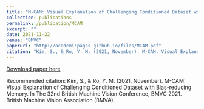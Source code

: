 ```yaml
---
title: "M-CAM: Visual Explanation of Challenging Conditioned Dataset with Bias-reducing Memory"
collection: publications
permalink: /publication/MCAM
excerpt: ""
date: 2021-11-22
venue: "BMVC"
paperurl: "http://academicpages.github.io/files/MCAM.pdf"
citation: "Kim, S., & Ro, Y. M. (2021, November). M-CAM: Visual Explanation of Challenging Conditioned Dataset with Bias-reducing Memory. In The 32nd British Machine Vision Conference, BMVC 2021. British Machine Vision Association (BMVA)."
---
```


[Download paper here](http://academicpages.github.io/files/MCAM.pdf)

Recommended citation: Kim, S., & Ro, Y. M. (2021, November). M-CAM: Visual Explanation of Challenging Conditioned Dataset with Bias-reducing Memory. In The 32nd British Machine Vision Conference, BMVC 2021. British Machine Vision Association (BMVA).
